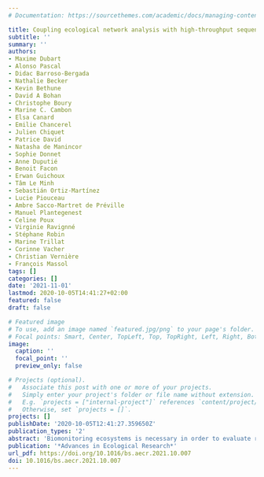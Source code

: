 ```yaml
---
# Documentation: https://sourcethemes.com/academic/docs/managing-content/

title: Coupling ecological network analysis with high-throughput sequencing-based surveys: Lessons from the next-generation biomonitoring project
subtitle: ''
summary: ''
authors:
- Maxime Dubart
- Alonso Pascal
- Didac Barroso-Bergada
- Nathalie Becker
- Kevin Bethune
- David A Bohan
- Christophe Boury
- Marine C. Cambon
- Elsa Canard
- Emilie Chancerel
- Julien Chiquet
- Patrice David
- Natasha de Manincor
- Sophie Donnet
- Anne Duputié
- Benoit Facon
- Erwan Guichoux
- Tâm Le Minh
- Sebastián Ortiz-Martínez
- Lucie Piouceau
- Ambre Sacco-Martret de Préville
- Manuel Plantegenest
- Celine Poux
- Virginie Ravignné
- Stéphane Robin
- Marine Trillat
- Corinne Vacher
- Christian Vernière
- François Massol
tags: []
categories: []
date: '2021-11-01'
lastmod: 2020-10-05T14:41:27+02:00
featured: false
draft: false

# Featured image
# To use, add an image named `featured.jpg/png` to your page's folder.
# Focal points: Smart, Center, TopLeft, Top, TopRight, Left, Right, BottomLeft, Bottom, BottomRight.
image:
  caption: ''
  focal_point: ''
  preview_only: false

# Projects (optional).
#   Associate this post with one or more of your projects.
#   Simply enter your project's folder or file name without extension.
#   E.g. `projects = ["internal-project"]` references `content/project/deep-learning/index.md`.
#   Otherwise, set `projects = []`.
projects: []
publishDate: '2020-10-05T12:41:27.359650Z'
publication_types: '2'
abstract: 'Biomonitoring ecosystems is necessary in order to evaluate risks and to efficiently manage ecosystems and their associated services. Agrosystems are the target of multiple stressors that can affect many species through effects cascading along food webs. However, classic biomonitoring, focused on species diversity or indicator species, might be a poor predictor of the risk of such whole-ecosystem perturbations. Thanks to high-throughput sequencing methods, however, it might be possible to obtain sufficient information about entire ecological communities to infer the functioning of their associated interaction networks, and thus monitor more closely the risk of the collapse of entire food webs due to external stressors. In the course of the next-generation biomonitoring project, we collectively sought to experiment with this idea of inferring ecological networks on the basis of metabarcoding information gathered on different systems. We here give an overview of issues and preliminary results associated with this endeavour and highlight the main difficulties that such next-generation biomonitoring is still facing. Going from sampling protocols up to methods for comparing inferred networks, through biomolecular, bioinformatic, and network inference, we review all steps of the process, with a view towards generality and transferability towards other systems.'
publication: '*Advances in Ecological Research*'
url_pdf: https://doi.org/10.1016/bs.aecr.2021.10.007
doi: 10.1016/bs.aecr.2021.10.007
---
```

